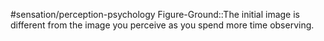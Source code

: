 #sensation/perception-psychology 
Figure-Ground::The initial image is different from the image you perceive as you spend more time observing. 